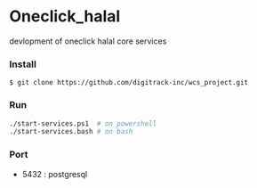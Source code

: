 # Oneclick_halal
devlopment of oneclick halal core services 

### Install
```
$ git clone https://github.com/digitrack-inc/wcs_project.git
```

### Run
```bash
./start-services.ps1  # on powershell
./start-services.bash # on bash
```

###  Port 
- 5432 : postgresql
